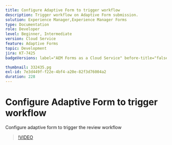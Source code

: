 ```yaml
---
title: Configure Adaptive Form to trigger workflow
description: Trigger workflow on Adaptive Form submission.
solution: Experience Manager,Experience Manager Forms
type: Documentation
role: Developer
level: Beginner, Intermediate
version: Cloud Service
feature: Adaptive Forms
topic: Development
jira: KT-7425
badgeVersions: label="AEM Forms as a Cloud Service" before-title="false"

thumbnail: 332435.pg
exl-id: 7e3d449f-f22e-4bf4-a20e-82f3d76004a2
duration: 228
---
```

# Configure Adaptive Form to trigger workflow

Configure adaptive form to trigger the review workflow

>[!VIDEO](https://video.tv.adobe.com/v/332435?quality=12&learn=on)
